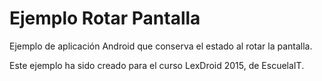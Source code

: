 # Ejemplo Rotar Pantalla
Ejemplo de aplicación Android que conserva el estado al rotar la pantalla.

Este ejemplo ha sido creado para el curso LexDroid 2015, de EscuelaIT.
